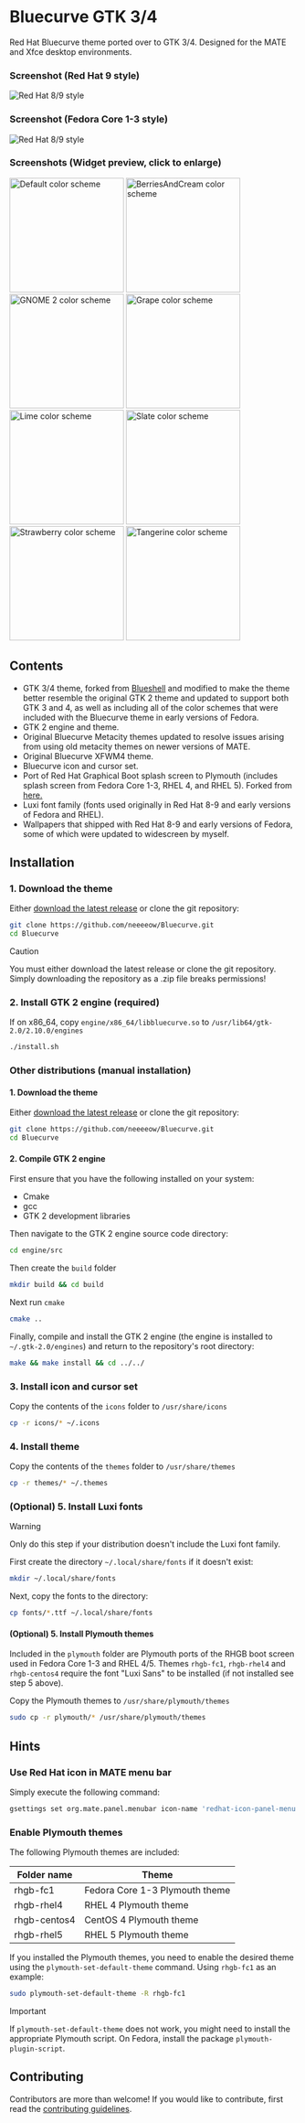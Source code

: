 # Bluecurve GTK 3/4
Red Hat Bluecurve theme ported over to GTK 3/4. Designed for the MATE and Xfce desktop environments.

### Screenshot (Red Hat 9 style)
![Red Hat 8/9 style](screenshots/desktop1.png)
### Screenshot (Fedora Core 1-3 style)
![Red Hat 8/9 style](screenshots/desktop2.png)
### Screenshots (Widget preview, click to enlarge)
[<img alt="Default color scheme" src="screenshots/Bluecurve_awf.png?raw=true" width="200" />](screenshots/Bluecurve_awf.png?raw=true)
[<img alt="BerriesAndCream color scheme" src="screenshots/BerriesAndCream_awf.png?raw=true" width="200" />](screenshots/BerriesAndCream_awf.png?raw=true)
[<img alt="GNOME 2 color scheme" src="screenshots/Gnome_awf.png?raw=true" width="200" />](screenshots/Gnome_awf.png?raw=true)
[<img alt="Grape color scheme" src="screenshots/Grape_awf.png?raw=true" width="200" />](screenshots/Grape_awf.png?raw=true)\
[<img alt="Lime color scheme" src="screenshots/Lime_awf.png?raw=true" width="200" />](screenshots/Lime_awf.png?raw=true)
[<img alt="Slate color scheme" src="screenshots/Slate_awf.png?raw=true" width="200" />](screenshots/Slate_awf.png?raw=true)
[<img alt="Strawberry color scheme" src="screenshots/Strawberry_awf.png?raw=true" width="200" />](screenshots/Strawberry_awf.png?raw=true)
[<img alt="Tangerine color scheme" src="screenshots/Tangerine_awf.png?raw=true" width="200" />](screenshots/Tangerine_awf.png?raw=true)

## Contents
- GTK 3/4 theme, forked from [Blueshell](https://github.com/Rakksor/Blueshell) and modified to make the theme better resemble the original GTK 2 theme and updated to support both GTK 3 and 4, as well as including all of the color schemes that were included with the Bluecurve theme in early versions of Fedora.
- GTK 2 engine and theme.
- Original Bluecurve Metacity themes updated to resolve issues arising from using old metacity themes on newer versions of MATE.
- Original Bluecurve XFWM4 theme.
- Bluecurve icon and cursor set.
- Port of Red Hat Graphical Boot splash screen to Plymouth (includes splash screen from Fedora Core 1-3, RHEL 4, and RHEL 5). Forked from [here.](https://www.gnome-look.org/p/1656023)
- Luxi font family (fonts used originally in Red Hat 8-9 and early versions of Fedora and RHEL).
- Wallpapers that shipped with Red Hat 8-9 and early versions of Fedora, some of which were updated to widescreen by myself.

## Installation
### 1. Download the theme

Either [download the latest release](https://github.com/neeeeow/Bluecurve/releases) or clone the git repository:
```bash
git clone https://github.com/neeeeow/Bluecurve.git
cd Bluecurve
```
> [!CAUTION]
> You must either download the latest release or clone the git repository. Simply downloading the repository as a .zip file breaks permissions!

### 2. Install GTK 2 engine (required)
If on x86_64, copy `engine/x86_64/libbluecurve.so` to `/usr/lib64/gtk-2.0/2.10.0/engines`
```bash
./install.sh
```
### Other distributions (manual installation)
#### 1. Download the theme
Either [download the latest release](https://github.com/neeeeow/Bluecurve/releases) or clone the git repository:
```bash
git clone https://github.com/neeeeow/Bluecurve.git
cd Bluecurve
```
#### 2. Compile GTK 2 engine
First ensure that you have the following installed on your system:
- Cmake
- gcc
- GTK 2 development libraries

Then navigate to the GTK 2 engine source code directory:
```bash
cd engine/src
```
Then create the `build` folder
```bash
mkdir build && cd build
```
Next run `cmake`
```bash
cmake ..
```
Finally, compile and install the GTK 2 engine (the engine is installed to `~/.gtk-2.0/engines`) and return to the repository's root directory:
```bash
make && make install && cd ../../
```

### 3. Install icon and cursor set
Copy the contents of the `icons` folder to `/usr/share/icons`
```bash
cp -r icons/* ~/.icons
```
### 4. Install theme
Copy the contents of the `themes` folder to `/usr/share/themes`

```bash
cp -r themes/* ~/.themes
```

### (Optional) 5. Install Luxi fonts
> [!WARNING]
> Only do this step if your distribution doesn't include the Luxi font family.

First create the directory `~/.local/share/fonts` if it doesn't exist:
```bash
mkdir ~/.local/share/fonts
```
Next, copy the fonts to the directory:
```bash
cp fonts/*.ttf ~/.local/share/fonts
```

#### (Optional) 5. Install Plymouth themes
Included in the `plymouth` folder are Plymouth ports of the RHGB boot screen used in Fedora Core 1-3 and RHEL 4/5. Themes `rhgb-fc1`, `rhgb-rhel4` and `rhgb-centos4` require the font "Luxi Sans" to be installed (if not installed see step 5 above).

Copy the Plymouth themes to `/usr/share/plymouth/themes`
```bash
sudo cp -r plymouth/* /usr/share/plymouth/themes
```

## Hints
### Use Red Hat icon in MATE menu bar
Simply execute the following command:
```bash
gsettings set org.mate.panel.menubar icon-name 'redhat-icon-panel-menu'
```

### Enable Plymouth themes
The following Plymouth themes are included: 

| Folder name  | Theme |
| ------------- | ------------- |
| rhgb-fc1  | Fedora Core 1-3 Plymouth theme |
| rhgb-rhel4  | RHEL 4 Plymouth theme |
| rhgb-centos4  | CentOS 4 Plymouth theme |
| rhgb-rhel5  | RHEL 5 Plymouth theme |

If you installed the Plymouth themes, you need to enable the desired theme using the `plymouth-set-default-theme` command. Using `rhgb-fc1` as an example:
```bash
sudo plymouth-set-default-theme -R rhgb-fc1
```

> [!IMPORTANT]
> If `plymouth-set-default-theme` does not work, you might need to install the appropriate Plymouth script. On Fedora, install the package `plymouth-plugin-script`.

## Contributing
Contributors are more than welcome! If you would like to contribute, first read the [contributing guidelines](https://github.com/neeeeow/Bluecurve/blob/master/CONTRIBUTING.md).
